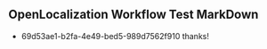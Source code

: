 ## OpenLocalization Workflow Test MarkDown
* 69d53ae1-b2fa-4e49-bed5-989d7562f910 
thanks!<!--HONumber=Mar16_HO4-->

